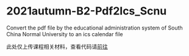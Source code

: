 # 2021autumn-B2-Pdf2Ics_Scnu
Convert the pdf file by the educational administration system of South China Normal University to an ics calendar file

此处仅上传课程相关材料，查看代码请[前往](https://github.com/lraty-li/SCNU-Jwxt-Pdf2Ics-flutter)
